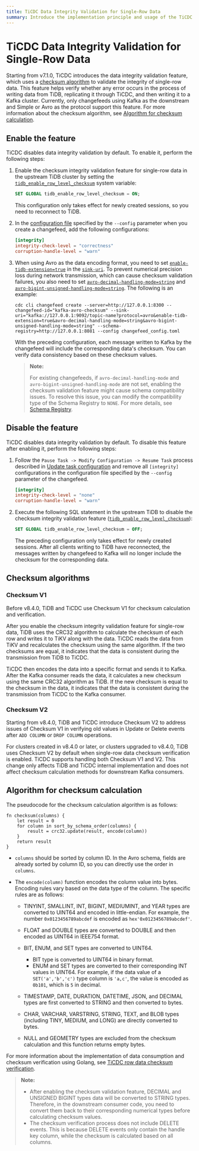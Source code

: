 ```yaml
---
title: TiCDC Data Integrity Validation for Single-Row Data
summary: Introduce the implementation principle and usage of the TiCDC data integrity validation feature.
---
```


# TiCDC Data Integrity Validation for Single-Row Data

Starting from v7.1.0, TiCDC introduces the data integrity validation feature, which uses a [checksum algorithm](#checksum-algorithms) to validate the integrity of single-row data. This feature helps verify whether any error occurs in the process of writing data from TiDB, replicating it through TiCDC, and then writing it to a Kafka cluster. Currently, only changefeeds using Kafka as the downstream and Simple or Avro as the protocol support this feature. For more information about the checksum algorithm, see [Algorithm for checksum calculation](#algorithm-for-checksum-calculation).

## Enable the feature

TiCDC disables data integrity validation by default. To enable it, perform the following steps:

1. Enable the checksum integrity validation feature for single-row data in the upstream TiDB cluster by setting the [`tidb_enable_row_level_checksum`](/system-variables.md#tidb_enable_row_level_checksum-new-in-v710) system variable:

    ```sql
    SET GLOBAL tidb_enable_row_level_checksum = ON;
    ```

    This configuration only takes effect for newly created sessions, so you need to reconnect to TiDB.

2. In the [configuration file](/ticdc/ticdc-changefeed-config.md#changefeed-configuration-parameters) specified by the `--config` parameter when you create a changefeed, add the following configurations:

    ```toml
    [integrity]
    integrity-check-level = "correctness"
    corruption-handle-level = "warn"
    ```

3. When using Avro as the data encoding format, you need to set [`enable-tidb-extension=true`](/ticdc/ticdc-sink-to-kafka.md#configure-sink-uri-for-kafka) in the [`sink-uri`](/ticdc/ticdc-sink-to-kafka.md#configure-sink-uri-for-kafka). To prevent numerical precision loss during network transmission, which can cause checksum validation failures, you also need to set [`avro-decimal-handling-mode=string`](/ticdc/ticdc-sink-to-kafka.md#configure-sink-uri-for-kafka) and [`avro-bigint-unsigned-handling-mode=string`](/ticdc/ticdc-sink-to-kafka.md#configure-sink-uri-for-kafka). The following is an example:

    ```shell
    cdc cli changefeed create --server=http://127.0.0.1:8300 --changefeed-id="kafka-avro-checksum" --sink-uri="kafka://127.0.0.1:9092/topic-name?protocol=avro&enable-tidb-extension=true&avro-decimal-handling-mode=string&avro-bigint-unsigned-handling-mode=string" --schema-registry=http://127.0.0.1:8081 --config changefeed_config.toml
    ```

    With the preceding configuration, each message written to Kafka by the changefeed will include the corresponding data's checksum. You can verify data consistency based on these checksum values.

    > **Note:**
    >
    > For existing changefeeds, if `avro-decimal-handling-mode` and `avro-bigint-unsigned-handling-mode` are not set, enabling the checksum validation feature might cause schema compatibility issues. To resolve this issue, you can modify the compatibility type of the Schema Registry to `NONE`. For more details, see [Schema Registry](https://docs.confluent.io/platform/current/schema-registry/fundamentals/avro.html#no-compatibility-checking).

## Disable the feature

TiCDC disables data integrity validation by default. To disable this feature after enabling it, perform the following steps:

1. Follow the `Pause Task -> Modify Configuration -> Resume Task` process described in [Update task configuration](/ticdc/ticdc-manage-changefeed.md#update-task-configuration) and remove all `[integrity]` configurations in the configuration file specified by the `--config` parameter of the changefeed.

    ```toml
    [integrity]
    integrity-check-level = "none"
    corruption-handle-level = "warn"
    ```

2. Execute the following SQL statement in the upstream TiDB to disable the checksum integrity validation feature ([`tidb_enable_row_level_checksum`](/system-variables.md#tidb_enable_row_level_checksum-new-in-v710)):

    ```sql
    SET GLOBAL tidb_enable_row_level_checksum = OFF;
    ```

    The preceding configuration only takes effect for newly created sessions. After all clients writing to TiDB have reconnected, the messages written by changefeed to Kafka will no longer include the checksum for the corresponding data.

## Checksum algorithms

### Checksum V1

Before v8.4.0, TiDB and TiCDC use Checksum V1 for checksum calculation and verification.

After you enable the checksum integrity validation feature for single-row data, TiDB uses the CRC32 algorithm to calculate the checksum of each row and writes it to TiKV along with the data. TiCDC reads the data from TiKV and recalculates the checksum using the same algorithm. If the two checksums are equal, it indicates that the data is consistent during the transmission from TiDB to TiCDC.

TiCDC then encodes the data into a specific format and sends it to Kafka. After the Kafka consumer reads the data, it calculates a new checksum using the same CRC32 algorithm as TiDB. If the new checksum is equal to the checksum in the data, it indicates that the data is consistent during the transmission from TiCDC to the Kafka consumer.

### Checksum V2

Starting from v8.4.0, TiDB and TiCDC introduce Checksum V2 to address issues of Checksum V1 in verifying old values in Update or Delete events after `ADD COLUMN` or `DROP COLUMN` operations.

For clusters created in v8.4.0 or later, or clusters upgraded to v8.4.0, TiDB uses Checksum V2 by default when single-row data checksum verification is enabled. TiCDC supports handling both Checksum V1 and V2. This change only affects TiDB and TiCDC internal implementation and does not affect checksum calculation methods for downstream Kafka consumers.

## Algorithm for checksum calculation

The pseudocode for the checksum calculation algorithm is as follows:

```
fn checksum(columns) {
    let result = 0
    for column in sort_by_schema_order(columns) {
        result = crc32.update(result, encode(column))
    }
    return result
}
```

* `columns` should be sorted by column ID. In the Avro schema, fields are already sorted by column ID, so you can directly use the order in `columns`.

* The `encode(column)` function encodes the column value into bytes. Encoding rules vary based on the data type of the column. The specific rules are as follows:

    * TINYINT, SMALLINT, INT, BIGINT, MEDIUMINT, and YEAR types are converted to UINT64 and encoded in little-endian. For example, the number `0x0123456789abcdef` is encoded as `hex'0x0123456789abcdef'`.
    * FLOAT and DOUBLE types are converted to DOUBLE and then encoded as UINT64 in IEEE754 format.
    * BIT, ENUM, and SET types are converted to UINT64.

        * BIT type is converted to UINT64 in binary format.
        * ENUM and SET types are converted to their corresponding INT values in UINT64. For example, if the data value of a `SET('a','b','c')` type column is `'a,c'`, the value is encoded as `0b101`, which is `5` in decimal.

    * TIMESTAMP, DATE, DURATION, DATETIME, JSON, and DECIMAL types are first converted to STRING and then converted to bytes.
    * CHAR, VARCHAR, VARSTRING, STRING, TEXT, and BLOB types (including TINY, MEDIUM, and LONG) are directly converted to bytes.
    * NULL and GEOMETRY types are excluded from the checksum calculation and this function returns empty bytes.

For more information about the implementation of data consumption and checksum verification using Golang, see [TiCDC row data checksum verification](/ticdc/ticdc-avro-checksum-verification.md).

> **Note:**
>
> - After enabling the checksum validation feature, DECIMAL and UNSIGNED BIGINT types data will be converted to STRING types. Therefore, in the downstream consumer code, you need to convert them back to their corresponding numerical types before calculating checksum values.
> - The checksum verification process does not include DELETE events. This is because DELETE events only contain the handle key column, while the checksum is calculated based on all columns.
